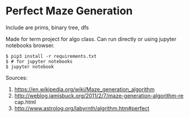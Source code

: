 # Perfect Maze Generation

Include are prims, binary tree, dfs

Made for term project for algo class. Can run directly or using jupyter notebooks browser.

```
$ pip3 install -r requirements.txt
$ # for jupyter notebooks
$ jupyter notebook
```

Sources:
1. https://en.wikipedia.org/wiki/Maze_generation_algorithm
2. http://weblog.jamisbuck.org/2011/2/7/maze-generation-algorithm-re
cap.html
3. http://www.astrolog.org/labyrnth/algrithm.htm#perfect
 